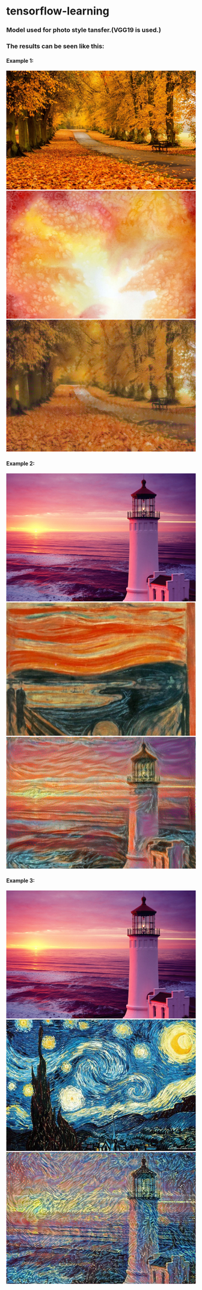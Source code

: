 # tensorflow-learning
### Model used for photo style tansfer.(VGG19 is used.)<br/>
### The results can be seen like this:<br/>
#### Example 1: 
![Image text](https://raw.githubusercontent.com/rao1140427950/tensorflow-learning/photo-style-transfer/PhotoStyleTransfer/PhotoStyleTransfer/Photo%20Style%20Transfer/Content/path.jpg)
![Image text](https://raw.githubusercontent.com/rao1140427950/tensorflow-learning/photo-style-transfer/PhotoStyleTransfer/PhotoStyleTransfer/Photo%20Style%20Transfer/Style/watercolor2.jpg)
![Image text](https://raw.githubusercontent.com/rao1140427950/tensorflow-learning/photo-style-transfer/PhotoStyleTransfer/PhotoStyleTransfer/Photo%20Style%20Transfer/Result/path_watercolor2_step1000.jpg)
<br/>
#### Example 2:
![Image text](https://raw.githubusercontent.com/rao1140427950/tensorflow-learning/photo-style-transfer/PhotoStyleTransfer/PhotoStyleTransfer/Photo%20Style%20Transfer/Content/tower.jpg)
![Image text](https://raw.githubusercontent.com/rao1140427950/tensorflow-learning/photo-style-transfer/PhotoStyleTransfer/PhotoStyleTransfer/Photo%20Style%20Transfer/Style/paint1.jpg)
![Image text](https://raw.githubusercontent.com/rao1140427950/tensorflow-learning/photo-style-transfer/PhotoStyleTransfer/PhotoStyleTransfer/Photo%20Style%20Transfer/Result/Tower_paint1_step4000.jpg)
<br/>
#### Example 3:
![Image text](https://raw.githubusercontent.com/rao1140427950/tensorflow-learning/photo-style-transfer/PhotoStyleTransfer/PhotoStyleTransfer/Photo%20Style%20Transfer/Content/tower.jpg)
![Image text](https://raw.githubusercontent.com/rao1140427950/tensorflow-learning/photo-style-transfer/PhotoStyleTransfer/PhotoStyleTransfer/Photo%20Style%20Transfer/Style/stars.jpg)
![Image text](https://raw.githubusercontent.com/rao1140427950/tensorflow-learning/photo-style-transfer/PhotoStyleTransfer/PhotoStyleTransfer/Photo%20Style%20Transfer/Result/Tower_stars_step1500.jpg)
<br/>
